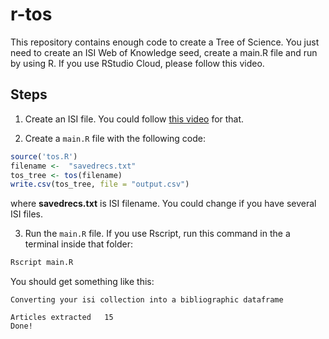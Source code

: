 # r-tos

This repository contains enough code to create a Tree of Science. You just need to create an ISI Web of Knowledge seed, create a main.R file and run by using R. If you use RStudio Cloud, please follow this video.

## Steps

1. Create an ISI file. You could follow [this video](https://www.youtube.com/watch?v=EDjzs7xkzH4) for that.

2. Create a `main.R` file with the following code:
 
  ```r
  source('tos.R')
  filename <-  "savedrecs.txt"
  tos_tree <- tos(filename)
  write.csv(tos_tree, file = "output.csv")
  ```
  
  where **savedrecs.txt** is ISI filename. You could change if you have several ISI files.
    
3. Run the `main.R` file. If you use Rscript, run this command in the a terminal inside that folder:

  ```bash
  Rscript main.R
  ```
  You should get something like this:
 
  ```
  Converting your isi collection into a bibliographic dataframe

  Articles extracted   15 
  Done!
  ```
